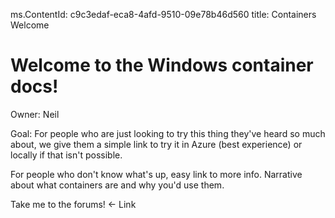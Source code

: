 ms.ContentId: c9c3edaf-eca8-4afd-9510-09e78b46d560
title: Containers Welcome


# Welcome to the Windows container docs!

Owner:  Neil

Goal:
For people who are just looking to try this thing they've heard so much about, we give them a simple link to try it in Azure (best experience) or locally if that isn't possible.

For people who don't know what's up, easy link to more info.  Narrative about what containers are and why you'd use them.

Take me to the forums! <- Link